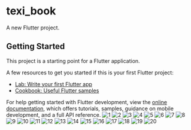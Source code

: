# texi_book

A new Flutter project.

## Getting Started

This project is a starting point for a Flutter application.

A few resources to get you started if this is your first Flutter project:

- [Lab: Write your first Flutter app](https://docs.flutter.dev/get-started/codelab)
- [Cookbook: Useful Flutter samples](https://docs.flutter.dev/cookbook)

For help getting started with Flutter development, view the
[online documentation](https://docs.flutter.dev/), which offers tutorials,
samples, guidance on mobile development, and a full API reference.
![1](https://github.com/JackBhaii/texi_book/assets/164312399/2877744b-d7ab-4873-82ce-7f9e630efe20)
![2](https://github.com/JackBhaii/texi_book/assets/164312399/2735d112-25bf-444d-9eb5-5d0f10de57a7)
![3](https://github.com/JackBhaii/texi_book/assets/164312399/2a6b8ff8-0273-4073-905b-4e3a17a46db8)
![4](https://github.com/JackBhaii/texi_book/assets/164312399/7591752c-02d3-4fa1-afb3-c990211493bb)
![5](https://github.com/JackBhaii/texi_book/assets/164312399/6ca6fabf-5d98-43b3-bf11-eabedf11141f)
![6](https://github.com/JackBhaii/texi_book/assets/164312399/3b6f49ec-4798-4c31-9794-7f587242c8a3)
![7](https://github.com/JackBhaii/texi_book/assets/164312399/ca89db1c-53a1-4f5d-b863-06f2e53faec0)
![8](https://github.com/JackBhaii/texi_book/assets/164312399/0c769cea-c84a-4eaf-8afc-321f03b47765)
![9](https://github.com/JackBhaii/texi_book/assets/164312399/f9ef08fc-a7ab-494a-a146-de90ebe3522c)
![10](https://github.com/JackBhaii/texi_book/assets/164312399/5cdec9d3-1ac5-4a36-a56f-ae0a3ff1b22a)
![11](https://github.com/JackBhaii/texi_book/assets/164312399/58c0d731-ddf1-4a34-ad73-2d2c6d349ede)
![12](https://github.com/JackBhaii/texi_book/assets/164312399/c3c8ad2a-530e-4234-8c13-9a78821a7705)
![13](https://github.com/JackBhaii/texi_book/assets/164312399/f9b67a2c-b391-4e7e-8b6c-71d5565e1e59)
![14](https://github.com/JackBhaii/texi_book/assets/164312399/11141351-cead-475c-93b2-1849b15165ff)
![15](https://github.com/JackBhaii/texi_book/assets/164312399/5c2940d6-1f44-43c9-9185-26149866fad9)
![16](https://github.com/JackBhaii/texi_book/assets/164312399/b370b96a-c1eb-46da-83dc-7935356ee7b1)
![17](https://github.com/JackBhaii/texi_book/assets/164312399/011794f3-f70d-4641-9266-2d292c0057f4)
![18](https://github.com/JackBhaii/texi_book/assets/164312399/4a8bba25-67c8-4168-b57a-bfefc983fb7f)
![19](https://github.com/JackBhaii/texi_book/assets/164312399/ef5b1bc0-d6fa-41e8-9cfa-ca4e041453c4)
![20](https://github.com/JackBhaii/texi_book/assets/164312399/5e950843-471b-4ca2-8e36-601d1d83a167)

